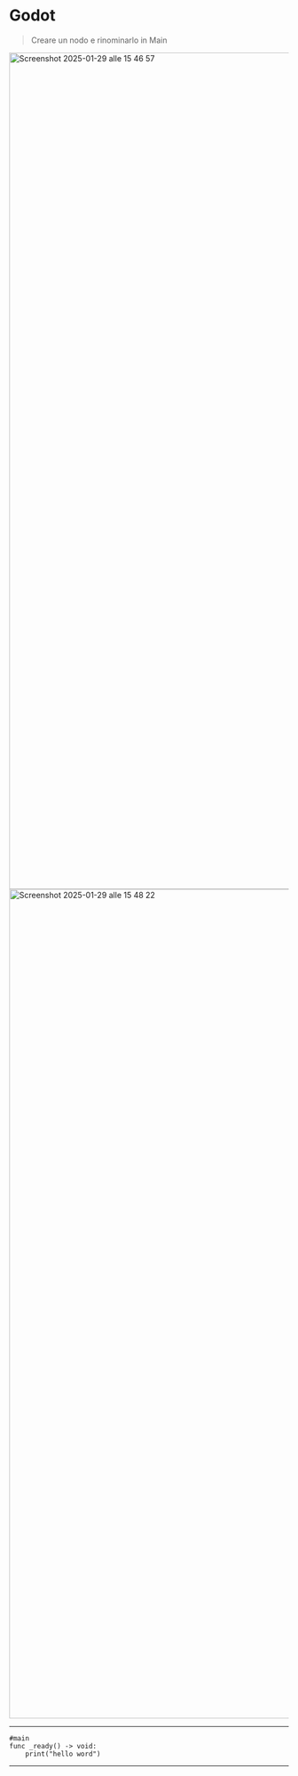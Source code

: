 # Godot




> Creare un nodo e rinominarlo in Main 
<img width="1505" alt="Screenshot 2025-01-29 alle 15 46 57" src="https://github.com/user-attachments/assets/40cdb28f-fc67-4e38-b2d2-75c2aa985dce" />
<img width="1492" alt="Screenshot 2025-01-29 alle 15 48 22" src="https://github.com/user-attachments/assets/322fcd55-a1d8-4018-be42-f0e5259a9441" />

___________________________________


```
#main 
func _ready() -> void:
	print("hello word")
```


___________________________________
